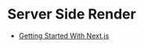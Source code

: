 # Server Side Render

- [Getting Started With Next.js](https://www.smashingmagazine.com/2020/10/getting-started-with-next-js/)

